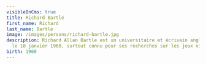 ```yaml
---
visibleInCms: true
title: Richard Bartle
first_name: Richard
last_name: Bartle
image: /images/persons/richard-bartle.jpg
description: Richard Allan Bartle est un universitaire et écrivain anglais, né
  le 10 janvier 1960, surtout connu pour ses recherches sur les jeux vidéo.
birth: 1960
---
```

